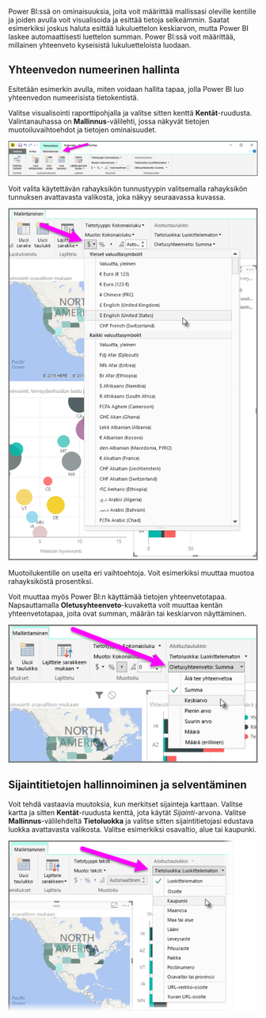 Power BI:ssä on ominaisuuksia, joita voit määrittää mallissasi oleville kentille ja joiden avulla voit visualisoida ja esittää tietoja selkeämmin. Saatat esimerkiksi joskus haluta esittää lukuluettelon keskiarvon, mutta Power BI laskee automaattisesti luettelon summan. Power BI:ssä voit määrittää, millainen yhteenveto kyseisistä lukuluetteloista luodaan.

## <a name="numeric-control-over-summarization"></a>Yhteenvedon numeerinen hallinta
Esitetään esimerkin avulla, miten voidaan hallita tapaa, jolla Power BI luo yhteenvedon numeerisista tietokentistä.

Valitse visualisointi raporttipohjalla ja valitse sitten kenttä **Kentät**-ruudusta. Valintanauhassa on **Mallinnus**-välilehti, jossa näkyvät tietojen muotoiluvaihtoehdot ja tietojen ominaisuudet.

![](media/3-11d-customize-summarization-categorization/3-11d_1.png)

Voit valita käytettävän rahayksikön tunnustyypin valitsemalla rahayksikön tunnuksen avattavasta valikosta, joka näkyy seuraavassa kuvassa.

![](media/3-11d-customize-summarization-categorization/3-11d_2.png)

Muotoilukentille on useita eri vaihtoehtoja. Voit esimerkiksi muuttaa muotoa rahayksiköstä prosentiksi.

Voit muuttaa myös Power BI:n käyttämää tietojen yhteenvetotapaa. Napsauttamalla **Oletusyhteenveto**-kuvaketta voit muuttaa kentän yhteenvetotapaa, joita ovat summan, määrän tai keskiarvon näyttäminen.

![](media/3-11d-customize-summarization-categorization/3-11d_3.png)

## <a name="manage-and-clarify-your-location-data"></a>Sijaintitietojen hallinnoiminen ja selventäminen
Voit tehdä vastaavia muutoksia, kun merkitset sijainteja karttaan. Valitse kartta ja sitten **Kentät**-ruudusta kenttä, jota käytät *Sijainti*-arvona. Valitse **Mallinnus**-välilehdeltä **Tietoluokka** ja valitse sitten sijaintitietojasi edustava luokka avattavasta valikosta. Valitse esimerkiksi osavaltio, alue tai kaupunki.

![](media/3-11d-customize-summarization-categorization/3-11d_4.png)

